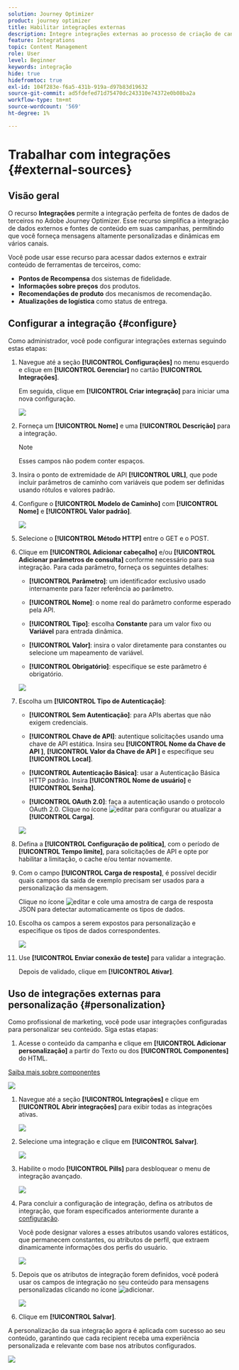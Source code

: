 ```yaml
---
solution: Journey Optimizer
product: journey optimizer
title: Habilitar integrações externas
description: Integre integrações externas ao processo de criação de canal para enriquecer o conteúdo com informações personalizadas e dinâmicas
feature: Integrations
topic: Content Management
role: User
level: Beginner
keywords: integração
hide: true
hidefromtoc: true
exl-id: 104f283e-f6a5-431b-919a-d97b83d19632
source-git-commit: ad5fdefed71d75470dc243310e74372e0b08ba2a
workflow-type: tm+mt
source-wordcount: '569'
ht-degree: 1%

---
```


# Trabalhar com integrações {#external-sources}

## Visão geral

O recurso **Integrações** permite a integração perfeita de fontes de dados de terceiros no Adobe Journey Optimizer. Esse recurso simplifica a integração de dados externos e fontes de conteúdo em suas campanhas, permitindo que você forneça mensagens altamente personalizadas e dinâmicas em vários canais.

Você pode usar esse recurso para acessar dados externos e extrair conteúdo de ferramentas de terceiros, como:

* **Pontos de Recompensa** dos sistemas de fidelidade.
* **Informações sobre preços** dos produtos.
* **Recomendações de produto** dos mecanismos de recomendação.
* **Atualizações de logística** como status de entrega.

## Configurar a integração {#configure}

Como administrador, você pode configurar integrações externas seguindo estas etapas:

1. Navegue até a seção **[!UICONTROL Configurações]** no menu esquerdo e clique em **[!UICONTROL Gerenciar]** no cartão **[!UICONTROL Integrações]**.

   Em seguida, clique em **[!UICONTROL Criar integração]** para iniciar uma nova configuração.

   ![](assets/external-integration-config-1.png)

1. Forneça um **[!UICONTROL Nome]** e uma **[!UICONTROL Descrição]** para a integração.

   >[!NOTE]
   >
   >Esses campos não podem conter espaços.

1. Insira o ponto de extremidade de API **[!UICONTROL URL]**, que pode incluir parâmetros de caminho com variáveis que podem ser definidas usando rótulos e valores padrão.

1. Configure o **[!UICONTROL Modelo de Caminho]** com **[!UICONTROL Nome]** e **[!UICONTROL Valor padrão]**.

   ![](assets/external-integration-config-2.png)

1. Selecione o **[!UICONTROL Método HTTP]** entre o GET e o POST.

1. Clique em **[!UICONTROL Adicionar cabeçalho]** e/ou **[!UICONTROL Adicionar parâmetros de consulta]** conforme necessário para sua integração. Para cada parâmetro, forneça os seguintes detalhes:

   * **[!UICONTROL Parâmetro]**: um identificador exclusivo usado internamente para fazer referência ao parâmetro.

   * **[!UICONTROL Nome]**: o nome real do parâmetro conforme esperado pela API.

   * **[!UICONTROL Tipo]**: escolha **Constante** para um valor fixo ou **Variável** para entrada dinâmica.

   * **[!UICONTROL Valor]**: insira o valor diretamente para constantes ou selecione um mapeamento de variável.

   * **[!UICONTROL Obrigatório]**: especifique se este parâmetro é obrigatório.

   ![](assets/external-integration-config-3.png)

1. Escolha um **[!UICONTROL Tipo de Autenticação]**:

   * **[!UICONTROL Sem Autenticação]**: para APIs abertas que não exigem credenciais.

   * **[!UICONTROL Chave de API]**: autentique solicitações usando uma chave de API estática. Insira seu **[!UICONTROL Nome da Chave de API &#x200B;]**, **[!UICONTROL Valor da Chave de API &#x200B;]** e especifique seu **[!UICONTROL Local]**.

   * **[!UICONTROL Autenticação Básica]**: usar a Autenticação Básica HTTP padrão. Insira **[!UICONTROL Nome de usuário]** e **[!UICONTROL Senha]**.

   * **[!UICONTROL OAuth 2.0]**: faça a autenticação usando o protocolo OAuth 2.0. Clique no ícone ![editar](assets/do-not-localize/Smock_Edit_18_N.svg) para configurar ou atualizar a **[!UICONTROL Carga]**.

   ![](assets/external-integration-config-4.png)

1. Defina a **[!UICONTROL Configuração de política]**, com o período de **[!UICONTROL Tempo limite]**, para solicitações de API e opte por habilitar a limitação, o cache e/ou tentar novamente.

1. Com o campo **[!UICONTROL Carga de resposta]**, é possível decidir quais campos da saída de exemplo precisam ser usados para a personalização da mensagem.

   Clique no ícone ![editar](assets/do-not-localize/Smock_Edit_18_N.svg) e cole uma amostra de carga de resposta JSON para detectar automaticamente os tipos de dados.

1. Escolha os campos a serem expostos para personalização e especifique os tipos de dados correspondentes.

   ![](assets/external-integration-config-5.png)

1. Use **[!UICONTROL Enviar conexão de teste]** para validar a integração.

   Depois de validado, clique em **[!UICONTROL Ativar]**.

## Uso de integrações externas para personalização {#personalization}

Como profissional de marketing, você pode usar integrações configuradas para personalizar seu conteúdo. Siga estas etapas:

1. Acesse o conteúdo da campanha e clique em **[!UICONTROL Adicionar personalização]** a partir do Texto ou dos **[!UICONTROL Componentes]** do HTML.

[Saiba mais sobre componentes](../email/content-components.md)

   ![](assets/external-integration-content-1.png)

1. Navegue até a seção **[!UICONTROL Integrações]** e clique em **[!UICONTROL Abrir integrações]** para exibir todas as integrações ativas.

   ![](assets/external-integration-content-2.png)

1. Selecione uma integração e clique em **[!UICONTROL Salvar]**.

   ![](assets/external-integration-content-3.png)

1. Habilite o modo **[!UICONTROL Pills]** para desbloquear o menu de integração avançado.

   ![](assets/external-integration-content-4.png)

1. Para concluir a configuração de integração, defina os atributos de integração, que foram especificados anteriormente durante a [configuração](#configure).

   Você pode designar valores a esses atributos usando valores estáticos, que permanecem constantes, ou atributos de perfil, que extraem dinamicamente informações dos perfis do usuário.

   ![](assets/external-integration-content-5.png)

1. Depois que os atributos de integração forem definidos, você poderá usar os campos de integração no seu conteúdo para mensagens personalizadas clicando no ícone ![adicionar](assets/do-not-localize/Smock_Add_18_N.svg).

   ![](assets/external-integration-content-6.png)

1. Clique em **[!UICONTROL Salvar]**.

A personalização da sua integração agora é aplicada com sucesso ao seu conteúdo, garantindo que cada recipient receba uma experiência personalizada e relevante com base nos atributos configurados.

![](assets/external-integration-content-7.png)

